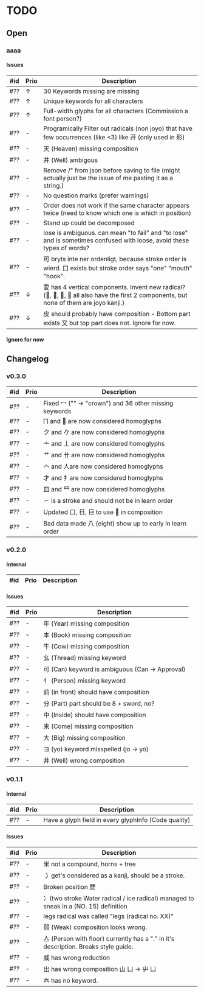 # TODO

## Open

### aaaa

#### Issues

| #id | Prio | Description                                                                                                                             |
| --- | ---- | --------------------------------------------------------------------------------------------------------------------------------------- |
| #?? | ↑    | 30 Keywords missing are missing                                                                                                         |
| #?? | ↑    | Unique keywords for all characters                                                                                                      |
| #?? | ↑    | Full-width glyphs for all characters (Commission a font person?)                                                                        |
| #?? | -    | Programically Filter out radicals (non joyo) that have few occurrences (like <3) like 开  (only used in 形)                             |
| #?? | -    | 天 (Heaven) missing composition                                                                                                         |
| #?? | -    | 井 (Well) ambigous                                                                                                                      |
| #?? | -    | Remove /" from json before saving to file (might actually just be the issue of me pasting it as a string.)                              |
| #?? | -    | No question marks (prefer warnings)                                                                                                     |
| #?? | -    | Order does not work if the same character appears twice (need to know which one is which in position)                                   |
| #?? | -    | Stand up could be decomposed                                                                                                            |
| #?? | -    | lose is ambiguous. can mean "to fail" and "to lose" and is sometimes confused with loose, avoid these types of words?                   |
| #?? | -    | 可 bryts inte ner ordenligt, because stroke order is wierd. 口 exists but stroke order says "one" "mouth" "hook".                       |
| #?? | ↓    | 愛 has 4 vertical components. Invent new radical? (𤔠, 𩰣, 爱, 受 all also have the first 2 components, but none of them are joyo kanji.) |
| #?? | ↓    | 皮 should probably have composition - Bottom part exists 又 but top part does not. Ignore for now.                                      |

#### Ignore for now

## Changelog

### v0.3.0

| #id | Prio | Description                                              |
| --- | ---- | -------------------------------------------------------- |
| #?? | -    | Fixed 冖 ("" -> "crown")  and 36 other missing keywords  |
| #?? | -    | ⨅ and ⿙ are now considered homoglyphs                    |
| #?? | -    | ク and 𠂊 are now considered homoglyphs                   |
| #?? | -    | 亠 and 丄 are now considered homoglyphs                  |
| #?? | -    | 艹 and 卄 are now considered homoglyphs                  |
| #?? | -    | 𠆢 and 人are now considered homoglyphs                    |
| #?? | -    | 才 and ⺘are now considered homoglyphs                    |
| #?? | -    | 皿 and ⺲ are now considered homoglyphs                   |
| #?? | -    | ㇀ is a stroke and should not be in learn order          |
| #?? | -    | Updated 口, 日, 目 to use ⿙ in composition               |
| #?? | -    | Bad data made 八 (eight) show up to early in learn order |

### v0.2.0

#### Internal

| #id | Prio | Description |
| --- | ---- | ----------- |

#### Issues

| #id | Prio | Description                                     |
| --- | ---- | ----------------------------------------------- |
| #?? | -    | 年 (Year) missing composition                   |
| #?? | -    | 本 (Book) missing composition                   |
| #?? | -    | 牛 (Cow) missing composition                    |
| #?? | -    | 幺 (Thread) missing keyword                     |
| #?? | -    | 可 (Can) keyword is ambiguous (Can -> Approval) |
| #?? | -    | 亻 (Person) missing keyword                     |
| #?? | -    | 前 (in front) should have composition           |
| #?? | -    | 分 (Part) part should be 8 + sword, no?         |
| #?? | -    | 中 (Inside) should have composition             |
| #?? | -    | 来 (Come) missing composition                   |
| #?? | -    | 大 (Big) missing composition                    |
| #?? | -    | ヨ (yo) keyword misspelled (jo -> yo)           |
| #?? | -    | 井 (Well) wrong composition                     |

### v0.1.1

#### Internal

| #id | Prio | Description                                          |
| --- | ---- | ---------------------------------------------------- |
| #?? | -    | Have a glyph field in every glyphInfo (Code quality) |

#### Issues

| #id | Prio | Description                                                                          |
| --- | ---- | ------------------------------------------------------------------------------------ |
| #?? | -    | 米 not a compound, horns + tree                                                      |
| #?? | -    | ㇁ get's considered as a kanji, should be a stroke.                                  |
| #?? | -    | Broken position 歴                                                                   |
| #?? | -    | 冫(two stroke Water radical / ice radical) managed to sneak in a (NO. 15) definition |
| #?? | -    | legs radical was called "legs (radical no. XX)"                                      |
| #?? | -    | 弱 (Weak) composition looks wrong.                                                   |
| #?? | -    | 亼 (Person with floor) currently has a "." in it's description. Breaks style guide.  |
| #?? | -    | 威 has wrong reduction                                                               |
| #?? | -    | 出 has wrong composition 山 凵 -> 屮 凵                                              |
| #?? | -    | 𡗗 has no keyword.                                                                    |
